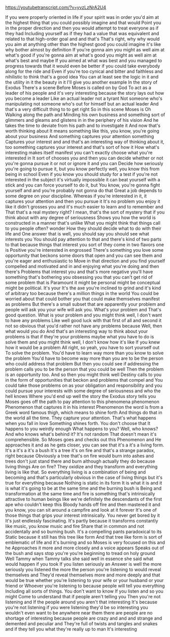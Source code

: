 https://youtubetranscript.com/?v=yvzLzNrA2U4

 If you were properly oriented in life if your spirit was in order you'd aim at the highest thing that you could possibly imagine and that would Point you in the proper direction and then you would attempt to treat everyone as if they had Including yourself as if they had a value that was equivalent and related to that high-order goal and and that's That's right, why why would you aim at anything other than the highest good you could imagine it's like why bother almost by definition If you're gonna aim you might as well aim at what's good if you're gonna aim at what's good you might as well aim at what's best and maybe If you aimed at what was best and you managed to progress towards that it would even be better if you could take everybody along for the ride and Even if you're too cynical and bitter and faithless and nihilistic to think that's a good idea You can at least see the logic in it and the utility in it the beauty in it I'll give you another example In the story of Exodus There's a scene Before Moses is called on by God To act as a leader of his people and it's very interesting because the story lays out how you become a leader Like an actual leader not a tyrant Not someone who's manipulating not someone who's out for himself but an actual leader And that's a very difficult thing to to get right So in this scene Moses is Oh Walking along the path and Minding his own business and something sort of glimmers and gleams and glistens in in the periphery of his vision And he takes the time to deviate from his path and to investigate it And now that's worth thinking about It means something like this, you know, you're going about your business And something captures your attention something Captures your interest and and that's an interesting way of thinking about it, too something captures your interest and that's sort of how it How what's interesting makes itself manifest you can't exactly choose what you're interested in It sort of chooses you and then you can decide whether or not you're gonna pursue it or not or ignore it and you can Decide how seriously you're going to pursue it, but you know perfectly well, you know this from being in school Even if you know you should study for a test if you're not interested in the subject it's virtually impossible it can beat yourself with a stick and you can force yourself to do it, but You know, you're gonna fight yourself and and you're probably not gonna do that Great a job depends to some degree on your discipline. Whereas if you're interested in it, it captures your attention and then you pursue it It's no problem you enjoy it like it didn't grosses you and it's much easier to learn and to remember and That that's a real mystery right? I mean, that's the sort of mystery that if you think about with any degree of seriousness Shows you how the world is constructed in a manner that's unlike What you might think that things call to you people often? wonder How they should decide what to do with their life and One answer that is well, you should say you should see what interests you You should pay attention to that and there's kind of two parts to that because things that interest you sort of they come in two flavors one is Positive you're interested in engrossed There's something you love some opportunity that beckons some doors that open and you can see them and you're eager and enthusiastic to Move in that direction and you find yourself compelled and motivated and in and enjoying what you're doing and then there's Problems that interest you and that's more negative you'll have something that's bothering you obsessing you that you can't get rid of some problem that is Paramount it might be personal might be conceptual might be political. It's your It's the axe you're inclined to grind and it's kind of arbitrary too because there's a million things in the world You could be worried about that could bother you that could make themselves manifest as problems But there's a small subset that are apparently your problem and people will ask you your wife will ask you. What's your problem and That's good question. What is your problem and you might think well, I don't want to have any problems Like well good luck with that first of all and second it not so obvious that you'd rather not have any problems because Well, then what would you do And that's an interesting way to think about your problems is that if they're your problems maybe what you have to do is solve them and you might think well, I don't know how it's like If you knew how it would be a problem All right, so yeah, you have to sort yourself out To solve the problem. You'd have to learn way more than you know to solve the problem You'd have to become way more than you are to be the person who could address that problem But then you could see if addressing the problem calls you to be the person that you could be well Then the problem is an opportunity too. And so then you might think well Destiny calls to you in the form of opportunities that beckon and problems that compel and You could take those problems on as your obligation and responsibility and you could pursue your interests with some degree of seriousness and who the hell knows Where you'd end up well the story the Exodus story tells you Moses goes off the path to pay attention to this phenomena phenomenon Phenomenon that captures it in his interest Phenomenon the word is from a Greek word famous thigh, which means to shine forth And things do that in the world all the time. They capture your attention. That's what happens when you fall in love Something shines forth. You don't choose that It happens to you weirdly enough What happens to you? Well, who knows? And who knows what's behind it? It's not random That doesn't mean it's comprehensible. So Moses goes and checks out this Phenomenon and He approaches it and as he gets closer, you can see that it's a it's a living form. It's a it's a it's a bush It's a tree it's on fire and that's a strange paradox, right because Obviously a tree that's on fire would burn into ashes and trees don't just stand there and burn although actually they do because living things Are on fire? They oxidize and they transform and everything living is like that. So everything living is a combination of being and becoming and that's particularly obvious in the case of living things but it's true for everything because Nothing is static in its form It is what it is and it is what it's going to be at the same time and the burning bush is Being and transformation at the same time and fire is something that's intrinsically attractive to human beings like we're definitely the descendants of the first ape who couldn't keep this Bloody hands off fire and then mastered it and you know, you can sit around a campfire and look at it forever It's one of those things that grips your interest intrinsically. You never get bored by it It's just endlessly fascinating. It's partly because it transforms constantly like music, you know music and fire Share that in common and not accidentally and so burning bush. It's a compelling pants paradoxical to its Static because it still has this tree like form And that tree like form is sort of emblematic of life and it's burning and so Moses is very focused on this and he Approaches it more and more closely and a voice appears Speaks out of the bush and says stop you're you're beginning to tread on holy ground Well Tammy when Tammy talks she said well in essence she said what would happen if you took If you listen seriously an Answer is well the more seriously you listened the more the person you're listening to would reveal themselves and They'd reveal themselves more and more deeply and that would be true whether you're listening to your wife or your husband or your friend or Whoever you're listening to because people will tell you everything Including all sorts of things. You don't want to know If you listen and so you might Come to understand that if people aren't telling you Then you're not listening and If the people around you aren't that interesting It's because you're not listening if you were listening they'd be so interesting you wouldn't even want to be anywhere near them there are people are no shortage of interesting because people are crazy and and and strange and demented and peculiar and They're full of twists and tangles and snakes and if they tell you what they're really up to man It's interesting